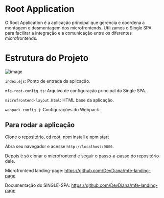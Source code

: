 # Root Application

O Root Application é a aplicação principal que gerencia e coordena a montagem e desmontagem dos microfrontends. Utilizamos o Single SPA para facilitar a integração e a comunicação entre os diferentes microfrontends.

# Estrutura do Projeto
![image](https://github.com/user-attachments/assets/b7c7b3b7-9bbb-4cc2-a444-7e8a56373dec)


`index.ejs`: Ponto de entrada da aplicação.

`mfe-root-config.ts`: Arquivo de configuração principal do Single SPA.
<br>

`microfrontend-layout.html`: HTML base da aplicação.

`webpack.config.j`: Configurações do Webpack.

## Para rodar a aplicação

Clone  o repositório, cd root, npm install e npm start

Abra seu navegador e acesse `http://localhost:9000`.

Depois é só clonar o microfrontend e seguir o passo-a-passo do repositório dele.

Microfrontend landing-page: https://github.com/DevDiana/mfe-landing-page

Documentação do SINGLE-SPA: https://github.com/DevDiana/mfe-landing-page




